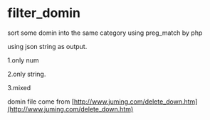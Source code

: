 # filter_domin

sort some domin  into the same category using preg_match by php 

using json string as output.



1.only num 

2.only string.

3.mixed

domin file come from [http://www.juming.com/delete_down.htm](http://www.juming.com/delete_down.htm)
